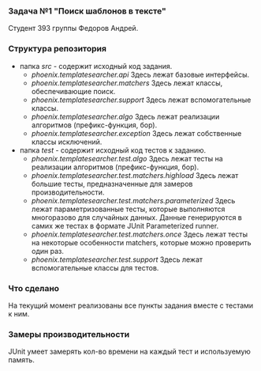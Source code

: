 ### Задача №1 "Поиск шаблонов в тексте"
Студент 393 группы Федоров Андрей.

### Структура репозитория

- папка *src* - содержит исходный код задания.
	* *phoenix.templatesearcher.api*
	        Здесь лежат базовые интерфейсы.
	* *phoenix.templatesearcher.matchers*
		    Здесь лежат классы, обеспечивающие поиск.
	* *phoenix.templatesearcher.support*
		    Здесь лежат вспомогательные классы.
	* *phoenix.templatesearcher.algo*
	        Здесь лежат реализации алгоритмов (префикс-функция, бор).
	* *phoenix.templatesearcher.exception*
	        Здесь лежат собственные классы исключений.
- папка *test* - содержит исходный код тестов к заданию.
	* *phoenix.templatesearcher.test.algo*
	        Здесь лежат тесты на реализации алгоритмов (префикс-функция, бор).
	* *phoenix.templatesearcher.test.matchers.highload*
			Здесь лежат большие тесты, предназначенные для замеров производительности.
	* *phoenix.templatesearcher.test.matchers.parameterized*
            Здесь лежат параметризованные тесты, которые выполняются многоразово для случайных данных. Данные генерируются в самих же тестах в формате JUnit Parameterized runner.
	* *phoenix.templatesearcher.test.matchers.once*
		    Здесь лежат тесты на некоторые особенности matchers, которые можно проверить один раз.
	* *phoenix.templatesearcher.test.support*
		    Здесь лежат вспомогательные классы для тестов.

### Что сделано

На текущий момент реализованы все пункты задания вместе с тестами к ним.

### Замеры производительности

JUnit умеет замерять кол-во времени на каждый тест и используемую память.